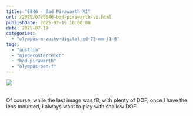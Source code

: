 ```yaml
---
title: "6846 - Bad Pirawarth VI"
url: /2025/07/6846-bad-pirawarth-vi.html
publishDate: 2025-07-19 18:00:00
date: 2025-07-19
categories:
  - "olympus-m-zuiko-digital-ed-75-mm-f1-8"
tags:
  - "austria"
  - "niederosterreich"
  - "bad-pirawarth"
  - "olympus-pen-f"
---
```

<div class="container">
<div class="center"><a target="_blank" href="https://d25zfm9zpd7gm5.cloudfront.net/1200x1200/2021/20210307_145536_lr.jpg"><img class="webfeedsFeaturedVisual" src="https://d25zfm9zpd7gm5.cloudfront.net/0600x0600/2021/20210307_145536_lr.jpg" /></a></div>
</div>
<br />

Of course, while the last image was f8, with plenty of DOF,
once I have the lens mounted, I always want to play with
shallow DOF.
